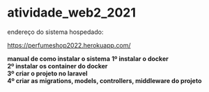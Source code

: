 # atividade_web2_2021

endereço do sistema hospedado:

https://perfumeshop2022.herokuapp.com/

<b>manual de como instalar o sistema</b>
<b>1º instalar o docker</b><br>
<b>2º instalar os container do docker</b><br>
<b>3º criar o projeto no laravel</b><br>
<b>4º criar as migrations, models, controllers, middleware do projeto</b><br>
